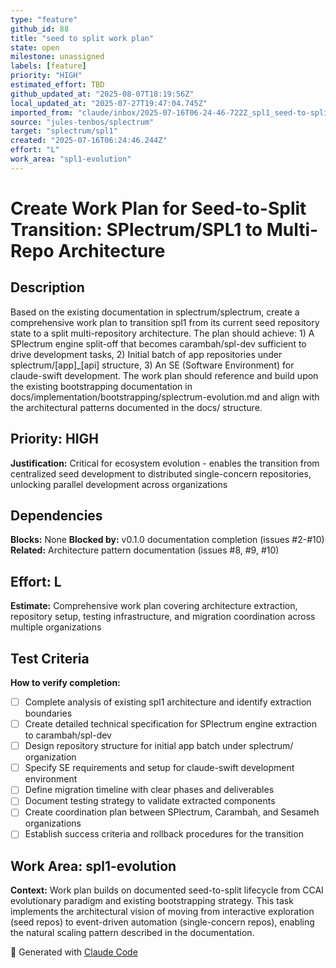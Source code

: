 ```yaml
---
type: "feature"
github_id: 88
title: "seed to split work plan"
state: open
milestone: unassigned
labels: [feature]
priority: "HIGH"
estimated_effort: TBD
github_updated_at: "2025-08-07T18:19:56Z"
local_updated_at: "2025-07-27T19:47:04.745Z"
imported_from: "claude/inbox/2025-07-16T06-24-46-722Z_spl1_seed-to-split-work-plan.md"
source: "jules-tenbos/splectrum"
target: "splectrum/spl1"
created: "2025-07-16T06:24:46.244Z"
effort: "L"
work_area: "spl1-evolution"
---
```


# Create Work Plan for Seed-to-Split Transition: SPlectrum/SPL1 to Multi-Repo Architecture

## Description
Based on the existing documentation in splectrum/splectrum, create a comprehensive work plan to transition spl1 from its current seed repository state to a split multi-repository architecture. The plan should achieve: 1) A SPlectrum engine split-off that becomes carambah/spl-dev sufficient to drive development tasks, 2) Initial batch of app repositories under splectrum/[app]_[api] structure, 3) An SE (Software Environment) for claude-swift development. The work plan should reference and build upon the existing bootstrapping documentation in docs/implementation/bootstrapping/splectrum-evolution.md and align with the architectural patterns documented in the docs/ structure.

## Priority: HIGH
**Justification:** Critical for ecosystem evolution - enables the transition from centralized seed development to distributed single-concern repositories, unlocking parallel development across organizations

## Dependencies
**Blocks:** None
**Blocked by:** v0.1.0 documentation completion (issues #2-#10)
**Related:** Architecture pattern documentation (issues #8, #9, #10)

## Effort: L
**Estimate:** Comprehensive work plan covering architecture extraction, repository setup, testing infrastructure, and migration coordination across multiple organizations

## Test Criteria
**How to verify completion:**
- [ ] Complete analysis of existing spl1 architecture and identify extraction boundaries
- [ ] Create detailed technical specification for SPlectrum engine extraction to carambah/spl-dev
- [ ] Design repository structure for initial app batch under splectrum/ organization
- [ ] Specify SE requirements and setup for claude-swift development environment
- [ ] Define migration timeline with clear phases and deliverables
- [ ] Document testing strategy to validate extracted components
- [ ] Create coordination plan between SPlectrum, Carambah, and Sesameh organizations
- [ ] Establish success criteria and rollback procedures for the transition

## Work Area: spl1-evolution
**Context:** Work plan builds on documented seed-to-split lifecycle from CCAI evolutionary paradigm and existing bootstrapping strategy. This task implements the architectural vision of moving from interactive exploration (seed repos) to event-driven automation (single-concern repos), enabling the natural scaling pattern described in the documentation.

🤖 Generated with [Claude Code](https://claude.ai/code)